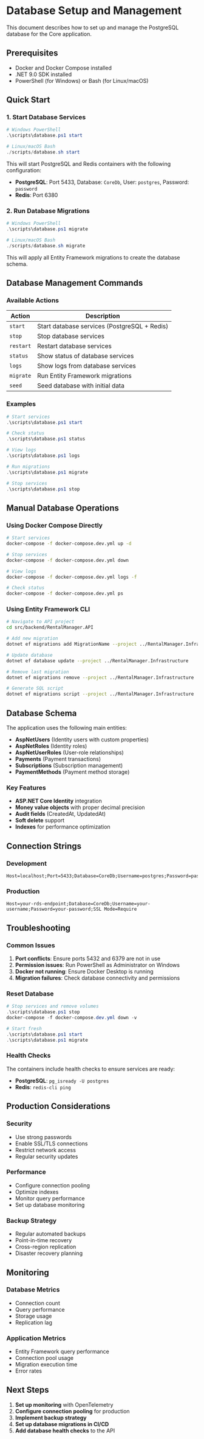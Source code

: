 # Database Setup and Management

This document describes how to set up and manage the PostgreSQL database for the Core application.

## Prerequisites

- Docker and Docker Compose installed
- .NET 9.0 SDK installed
- PowerShell (for Windows) or Bash (for Linux/macOS)

## Quick Start

### 1. Start Database Services

```powershell
# Windows PowerShell
.\scripts\database.ps1 start

# Linux/macOS Bash
./scripts/database.sh start
```

This will start PostgreSQL and Redis containers with the following configuration:
- **PostgreSQL**: Port 5433, Database: `CoreDb`, User: `postgres`, Password: `password`
- **Redis**: Port 6380

### 2. Run Database Migrations

```powershell
# Windows PowerShell
.\scripts\database.ps1 migrate

# Linux/macOS Bash
./scripts/database.sh migrate
```

This will apply all Entity Framework migrations to create the database schema.

## Database Management Commands

### Available Actions

| Action | Description |
|--------|-------------|
| `start` | Start database services (PostgreSQL + Redis) |
| `stop` | Stop database services |
| `restart` | Restart database services |
| `status` | Show status of database services |
| `logs` | Show logs from database services |
| `migrate` | Run Entity Framework migrations |
| `seed` | Seed database with initial data |

### Examples

```powershell
# Start services
.\scripts\database.ps1 start

# Check status
.\scripts\database.ps1 status

# View logs
.\scripts\database.ps1 logs

# Run migrations
.\scripts\database.ps1 migrate

# Stop services
.\scripts\database.ps1 stop
```

## Manual Database Operations

### Using Docker Compose Directly

```bash
# Start services
docker-compose -f docker-compose.dev.yml up -d

# Stop services
docker-compose -f docker-compose.dev.yml down

# View logs
docker-compose -f docker-compose.dev.yml logs -f

# Check status
docker-compose -f docker-compose.dev.yml ps
```

### Using Entity Framework CLI

```bash
# Navigate to API project
cd src/backend/RentalManager.API

# Add new migration
dotnet ef migrations add MigrationName --project ../RentalManager.Infrastructure

# Update database
dotnet ef database update --project ../RentalManager.Infrastructure

# Remove last migration
dotnet ef migrations remove --project ../RentalManager.Infrastructure

# Generate SQL script
dotnet ef migrations script --project ../RentalManager.Infrastructure
```

## Database Schema

The application uses the following main entities:

- **AspNetUsers** (Identity users with custom properties)
- **AspNetRoles** (Identity roles)
- **AspNetUserRoles** (User-role relationships)
- **Payments** (Payment transactions)
- **Subscriptions** (Subscription management)
- **PaymentMethods** (Payment method storage)

### Key Features

- **ASP.NET Core Identity** integration
- **Money value objects** with proper decimal precision
- **Audit fields** (CreatedAt, UpdatedAt)
- **Soft delete** support
- **Indexes** for performance optimization

## Connection Strings

### Development
```
Host=localhost;Port=5433;Database=CoreDb;Username=postgres;Password=password
```

### Production
```
Host=your-rds-endpoint;Database=CoreDb;Username=your-username;Password=your-password;SSL Mode=Require
```

## Troubleshooting

### Common Issues

1. **Port conflicts**: Ensure ports 5432 and 6379 are not in use
2. **Permission issues**: Run PowerShell as Administrator on Windows
3. **Docker not running**: Ensure Docker Desktop is running
4. **Migration failures**: Check database connectivity and permissions

### Reset Database

```powershell
# Stop services and remove volumes
.\scripts\database.ps1 stop
docker-compose -f docker-compose.dev.yml down -v

# Start fresh
.\scripts\database.ps1 start
.\scripts\database.ps1 migrate
```

### Health Checks

The containers include health checks to ensure services are ready:

- **PostgreSQL**: `pg_isready -U postgres`
- **Redis**: `redis-cli ping`

## Production Considerations

### Security
- Use strong passwords
- Enable SSL/TLS connections
- Restrict network access
- Regular security updates

### Performance
- Configure connection pooling
- Optimize indexes
- Monitor query performance
- Set up database monitoring

### Backup Strategy
- Regular automated backups
- Point-in-time recovery
- Cross-region replication
- Disaster recovery planning

## Monitoring

### Database Metrics
- Connection count
- Query performance
- Storage usage
- Replication lag

### Application Metrics
- Entity Framework query performance
- Connection pool usage
- Migration execution time
- Error rates

## Next Steps

1. **Set up monitoring** with OpenTelemetry
2. **Configure connection pooling** for production
3. **Implement backup strategy**
4. **Set up database migrations in CI/CD**
5. **Add database health checks** to the API

